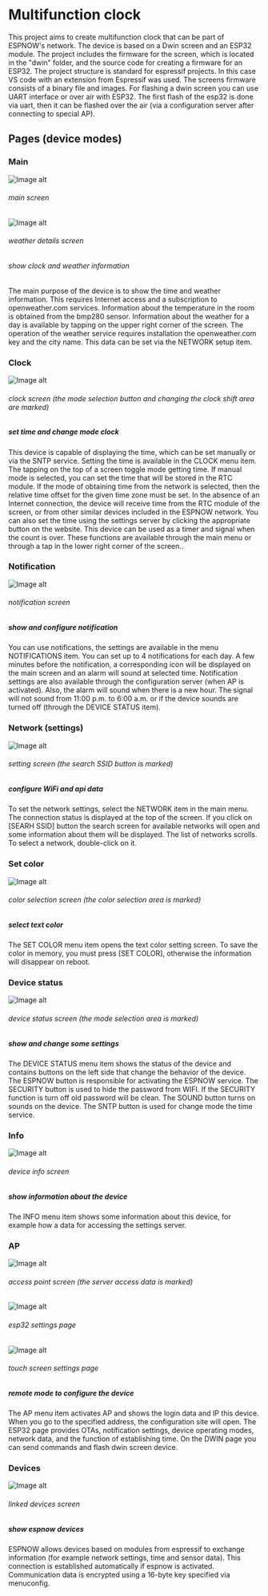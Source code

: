 # Multifunction clock
This project aims to create multifunction clock that can be part of ESPNOW's network. The device is based on a Dwin screen  and an ESP32 module. The project includes the firmware for the screen, which is located in the "dwin" folder, and the source code for creating a firmware for an ESP32. The project structure is standard for espressif projects. In this case VS code with an extension from Espressif was used. The screens firmware consists of a binary file and images. For flashing a dwin screen you can use UART interface or over air with ESP32. The first flash of the esp32 is done via uart, then it can be flashed over the air (via a configuration server after connecting to special AP).

## Pages (device modes)

### Main

![Image alt](https://github.com/Sany777/dwin-kitchen-clock/raw/main/src_help/main_screen.jpg)
###### main screen

![Image alt](https://github.com/Sany777/dwin-kitchen-clock/raw/main/src_help/weather_details_screen.jpg)
###### weather details screen

###### show clock and weather information
The main purpose of the device is to show the time and weather information. This requires Internet access and a subscription to openweather.com services. Information about the temperature in the room is obtained from the bmp280 sensor. Information about the weather for a day is available by tapping on the upper right corner of the screen. The operation of the weather service requires installation the openweather.com key and the city name. This data can be set via the NETWORK setup item.

### Clock

![Image alt](https://github.com/Sany777/dwin-kitchen-clock/raw/main/src_help/clock_screen.jpg)
######   clock screen (the mode selection button and changing the clock shift area are marked)

##### set time and change mode clock
This device is capable of displaying the time, which can be set manually or via the SNTP service. Setting the time is available in the CLOCK menu item. The tapping on the top of a screen toggle mode getting time. If manual mode is selected, you can set the time that will be stored in the RTC module. If the mode of obtaining time from the network is selected, then the relative time offset for the given time zone must be set. In the absence of an Internet connection, the device will receive time from the RTC module of the screen, or from other similar devices included in the ESPNOW network. You can also set the time using the settings server by clicking the appropriate button on the website. This device can be used as a timer and signal when the count is over. These functions are available through the main menu or through a tap in the lower right corner of the screen..

### Notification

![Image alt](https://github.com/Sany777/dwin-kitchen-clock/raw/main/src_help/notification_screen.jpg)
######  notification screen 

##### show and configure notification 
You can use notifications, the settings are available in the menu NOTIFICATIONS item. You can set up to 4 notifications for each day. A few minutes before the notification, a corresponding icon will be displayed on the main screen and an alarm will sound at selected time. Notification settings are also available through the configuration server (when AP is activated). Also, the alarm will sound when there is a new hour. The signal will not sound from 11:00 p.m. to 6:00 a.m. or if the device sounds are turned off (through the DEVICE STATUS item). 

### Network (settings)

![Image alt](https://github.com/Sany777/dwin-kitchen-clock/raw/main/src_help/setting_screen.jpg)
###### setting screen (the search SSID button is marked)

##### configure WiFi and api data
To set the network settings, select the NETWORK item in the main menu. The connection status is displayed at the top of the screen. If you click on [SEARH SSID] button the search screen for available networks will open and some information about them will be displayed. The list of networks scrolls. To select a network, double-click on it.

### Set color

![Image alt](https://github.com/Sany777/dwin-kitchen-clock/raw/main/src_help/color_screen.jpg)
######  color selection screen (the color selection area is marked)

##### select text color 
The SET COLOR menu item opens the text color setting screen. To save the color in memory, you must press [SET COLOR], otherwise the information will disappear on reboot.

### Device status

![Image alt](https://github.com/Sany777/dwin-kitchen-clock/raw/main/src_help/state_screen.jpg)
######  device status screen (the mode selection area is marked)

##### show and change some settings
The DEVICE STATUS menu item shows the status of the device and contains buttons on the left side that change the behavior of the device. The ESPNOW button is responsible for activating the ESPNOW service. The SECURITY button is used to hide the password from WIFI. If the SECURITY function is turn off old password will be clean. The SOUND button turns on sounds on the device. The SNTP button is used for change mode the time service. 

### Info

![Image alt](https://github.com/Sany777/dwin-kitchen-clock/raw/main/src_help/device_info_screen.jpg)
######  device info screen

##### show information about the device
The INFO menu item shows some information about this device, for example how a data for accessing the settings server.

### AP

![Image alt](https://github.com/Sany777/dwin-kitchen-clock/raw/main/src_help/AP.jpg)
######  access point screen (the server access data is marked)

![Image alt](https://github.com/Sany777/dwin-kitchen-clock/raw/main/src_help/setting_esp_page.jpg)
###### esp32 settings page

![Image alt](https://github.com/Sany777/dwin-kitchen-clock/raw/main/src_help/dwin_img.jpg)
###### touch screen settings page

##### remote mode to configure the device
The AP menu item activates AP and shows the login data and IP this device. When you go to the specified address, the configuration site will open. The ESP32 page provides OTAs, notification settings, device operating modes, network data, and the function of establishing time. On the DWIN page you can send commands and flash dwin screen device.

### Devices

![Image alt](https://github.com/Sany777/dwin-kitchen-clock/raw/main/src_help/espnow_device_screen.jpg)
###### linked devices screen

##### show espnow devices
ESPNOW allows devices based on modules from espressif to exchange information (for example network settings, time and sensor data). This connection is established automatically if espnow is activated. Communication data is encrypted using a 16-byte key specified via menuconfig.